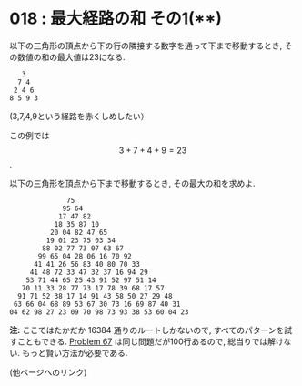 # 018 : 最大経路の和 その1\(\*\*\)

以下の三角形の頂点から下の行の隣接する数字を通って下まで移動するとき, その数値の和の最大値は23になる.

```text
   3
  7 4
 2 4 6
8 5 9 3
```

\(3,7,4,9という経路を赤くしめしたい）

この例では $$3 + 7 + 4 + 9 = 23$$.

以下の三角形を頂点から下まで移動するとき, その最大の和を求めよ.

```text
              75
             95 64
            17 47 82
           18 35 87 10
          20 04 82 47 65
         19 01 23 75 03 34
        88 02 77 73 07 63 67
       99 65 04 28 06 16 70 92
      41 41 26 56 83 40 80 70 33
     41 48 72 33 47 32 37 16 94 29
    53 71 44 65 25 43 91 52 97 51 14
   70 11 33 28 77 73 17 78 39 68 17 57
  91 71 52 38 17 14 91 43 58 50 27 29 48
 63 66 04 68 89 53 67 30 73 16 69 87 40 31
04 62 98 27 23 09 70 98 73 93 38 53 60 04 23
```

 **注:** ここではたかだか 16384 通りのルートしかないので, すべてのパターンを試すこともできる. [Problem 67](http://web.archive.org/web/20191222131050/http://odz.sakura.ne.jp/projecteuler/index.php?Problem%2067) は同じ問題だが100行あるので, 総当りでは解けない. もっと賢い方法が必要である.

\(他ページへのリンク\)

